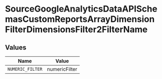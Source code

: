 # SourceGoogleAnalyticsDataAPISchemasCustomReportsArrayDimensionFilterDimensionsFilter2FilterName


## Values

| Name             | Value            |
| ---------------- | ---------------- |
| `NUMERIC_FILTER` | numericFilter    |